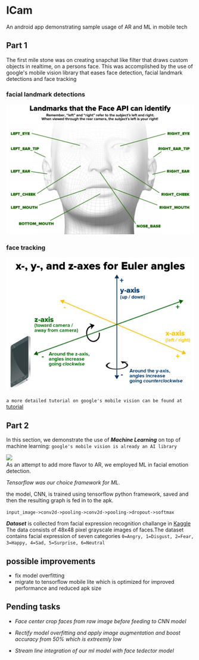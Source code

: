# ICam
An android app demonstrating sample usage of AR and ML in mobile tech

## Part 1
The first mile stone was on creating snapchat like filter that draws custom objects in realtime, on a persons face.
This was accomplished by the use of google's mobile vision library that eases face detection, facial landmark detections and face tracking
### facial landmark detections
<div>
	<img src="preview/landmarks.png", alt="face landmark image">
	<br>
</div>

### face tracking
<div>
	<img src="preview/euler.jpg", alt="euler angles on face tracking">
</div>

```a more detailed tutorial on google's mobile vision can be found at``` [tutorial](https://www.raywenderlich.com/523-augmented-reality-in-android-with-google-s-face-api#toc-anchor-012)

## Part 2
In this section, we demonstrate the use of ***Machine Learning*** on top of machine learning: ```google's mobile vision is already an AI library```
<div>
	<img src="https://giphy.com/gifs/reaction-robot-1BdJd24oEwvuSvXYb0">
</div>
As an attempt to add more flavor to AR, we employed ML in facial emotion detection. 
<p><em>Tensorflow was our choice framework for ML.</em></p>
the model, CNN, is trained using tensorflow python framework, saved and then the resulting graph is fed in to the apk.
<br>

``input_image->conv2d->pooling->conv2d->pooling->dropout->softmax``

***Dataset*** is collected from facial expression recognition challange in [Kaggle](https://www.kaggle.com/c/challenges-in-representation-learning-facial-expression-recognition-challenge/)
The data consists of 48x48 pixel grayscale images of faces.The dataset contains facial expression of seven categories ```0=Angry, 1=Disgust, 2=Fear, 3=Happy, 4=Sad, 5=Surprise, 6=Neutral```

## possible improvements
- fix model overfitting
- migrate to tensorflow mobile lite which is optimized for improved performance and reduced apk size


## Pending tasks
- <p><em>Face center crop faces from raw image before feeding to CNN model</em></p>
- <p><em>Rectify model overfitting and apply image augmentation and boost accuracy from 50% which is extreemly low</em></p>
- <p><em>Stream line integration of our ml model with face tedector model</em></p>



